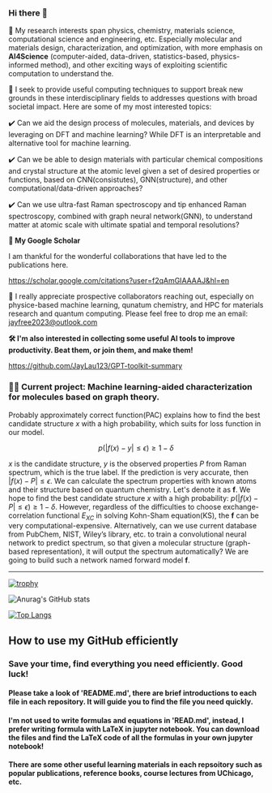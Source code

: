 ### Hi there 👋  

:microscope: My research interests span physics, chemistry, materials science, computational science and engineering, etc. Especially molecular and materials design, characterization, and optimization, with more emphasis on **AI4Science** (computer-aided, data-driven, statistics-based, physics-informed method), and other exciting ways of exploiting scientific computation to understand the.

🚀 I seek to provide useful computing techniques to support break new grounds in these interdisciplinary fields to addresses questions with broad societal impact. Here are some of my most interested topics:

:heavy_check_mark: Can we aid the design process of molecules, materials, and devices by leveraging on DFT and machine learning? While DFT is an interpretable and alternative tool for machine learning.

:heavy_check_mark: Can we be able to design materials with particular chemical compositions and crystal structure at the atomic level given a set of desired properties or functions, based on CNN(consistutes), GNN(structure), and other computational/data-driven approaches?

:heavy_check_mark: Can we use ultra-fast Raman spectroscopy and tip enhanced Raman spectroscopy, combined with graph neural network(GNN), to understand matter at atomic scale with ultimate spatial and temporal resolutions? 


**🎉 My Google Scholar**

I am thankful for the wonderful collaborations that have led to the publications here.

https://scholar.google.com/citations?user=f2qAmGIAAAAJ&hl=en

📧 I really appreciate prospective collaborators reaching out, especially on physice-based machine learning, qunatum chemistry, and HPC for materials research and quantum computing. Please feel free to drop me an email: jayfree2023@outlook.com

**🛠️ I'm also interested in collecting some useful AI tools to improve productivity. Beat them, or join them, and make them!**

https://github.com/JayLau123/GPT-toolkit-summary

### 👨‍💻 Current project: Machine learning-aided characterization for molecules based on graph theory.

Probably approximately correct function(PAC) explains how to find the best candidate structure $x$ with a high probability, which suits for loss function in our model.
 
$$p(|f(x)-y| \leq \epsilon) \geq 1-\delta$$

$x$ is the candidate structure, $y$ is the observed properties $P$ from Raman spectrum, which is the true label. If the prediction is very accurate, then $|f(x)-P|\leq \epsilon$. We can calculate the spectrum properties with known atoms and their structure based on quantum chemistry. Let's denote it as $\boldsymbol{f}$. We hope to find the best candidate structure $x$ with a high probability: $p(|f(x)-P| \leq \epsilon) \geq 1-\delta$. However, regardless of the difficulties to choose exchange-correlation functional $E_{XC}$ in solving Kohn-Sham equation(KS), the $\boldsymbol{f}$ can be very computational-expensive. Alternatively, can we use current database from PubChem, NIST, Wiley’s library, etc. to train a convolutional neural network to predict spectrum, so that given a molecular structure (graph-based representation), it will output the spectrum automatically? We are going to build such a network named forward model $\boldsymbol{f}$.

________________________________________________________________________________________________________________________________________________________


[![trophy](https://github-profile-trophy.vercel.app/?username=JayLau123&theme=onedark)](https://github.com/ryo-ma/github-profile-trophy)


![Anurag's GitHub stats](https://github-readme-stats.vercel.app/api?username=JayLau123&show_icons=true&theme=radical)

[![Top Langs](https://github-readme-stats.vercel.app/api/top-langs/?username=JayLau123)](https://github.com/anuraghazra/github-readme-stats)

## How to use my GitHub efficiently

### Save your time, find everything you need efficiently. Good luck!

#### Please take a look of 'README.md', there are brief introductions to each file in each repository. It will guide you to find the file you need quickly. 

#### I'm not used to write formulas and equations in 'READ.md', instead, I prefer writing formula with LaTeX in jupyter notebook. You can download the files and find the LaTeX code of all the formulas in your own jupyter notebook!

#### There are some other useful learning materials in each repsoitory such as popular publications, reference books, course lectures from UChicago, etc.





<!--
**JayLau123/JayLau123** is a ✨ _special_ ✨ repository because its `README.md` (this file) appears on your GitHub profile.

Here are some ideas to get you started:

- 🔭 I’m currently working on ...
- 🌱 I’m currently learning ...
- 
- 🤔 I’m looking for help with ...
- 💬 Ask me about ...
- 📫 How to reach me: ...
- 😄 Pronouns: ...
- ⚡ Fun fact: ...
-->
